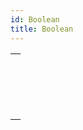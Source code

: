 ```yaml
---
id: Boolean
title: Boolean
---
```




||
|---|
|[<!-- INCLUDE #_command_.Bool.Syntax -->](../../commands-legacy/bool.md)<br/>|
|[<!-- INCLUDE #_command_.False.Syntax -->](../../commands-legacy/false.md)<br/>|
|[<!-- INCLUDE #_command_.Not.Syntax -->](../../commands-legacy/not.md)<br/>|
|[<!-- INCLUDE #_command_.True.Syntax -->](../../commands-legacy/true.md)<br/>|
